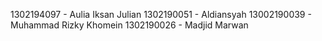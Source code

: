 1302194097 - Aulia Iksan Julian
1302190051 - Aldiansyah
13002190039 - Muhammad Rizky Khomein
1302190026 - Madjid Marwan
